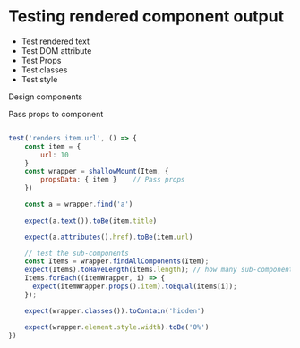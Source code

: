 # Testing rendered component output
- Test rendered text
- Test DOM attribute
- Test Props
- Test classes
- Test style



Design components

Pass props to component
```js

test('renders item.url', () => {
    const item = {
        url: 10
    }
    const wrapper = shallowMount(Item, {
        propsData: { item }    // Pass props
    })

    const a = wrapper.find('a')
    
    expect(a.text()).toBe(item.title)

    expect(a.attributes().href).toBe(item.url)

    // test the sub-components 
    const Items = wrapper.findAllComponents(Item);
    expect(Items).toHaveLength(items.length); // how many sub-components are rendered
    Items.forEach((itemWrapper, i) => {
      expect(itemWrapper.props().item).toEqual(items[i]);
    });

    expect(wrapper.classes()).toContain('hidden')

    expect(wrapper.element.style.width).toBe('0%')
})
```